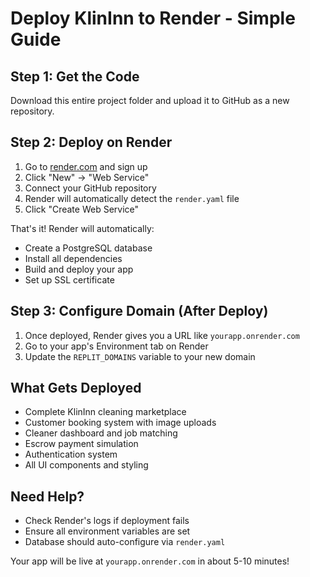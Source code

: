 # Deploy KlinInn to Render - Simple Guide

## Step 1: Get the Code
Download this entire project folder and upload it to GitHub as a new repository.

## Step 2: Deploy on Render
1. Go to [render.com](https://render.com) and sign up
2. Click "New" → "Web Service"
3. Connect your GitHub repository
4. Render will automatically detect the `render.yaml` file
5. Click "Create Web Service"

That's it! Render will automatically:
- Create a PostgreSQL database
- Install all dependencies
- Build and deploy your app
- Set up SSL certificate

## Step 3: Configure Domain (After Deploy)
1. Once deployed, Render gives you a URL like `yourapp.onrender.com`
2. Go to your app's Environment tab on Render
3. Update the `REPLIT_DOMAINS` variable to your new domain

## What Gets Deployed
- Complete KlinInn cleaning marketplace
- Customer booking system with image uploads
- Cleaner dashboard and job matching
- Escrow payment simulation
- Authentication system
- All UI components and styling

## Need Help?
- Check Render's logs if deployment fails
- Ensure all environment variables are set
- Database should auto-configure via `render.yaml`

Your app will be live at `yourapp.onrender.com` in about 5-10 minutes!